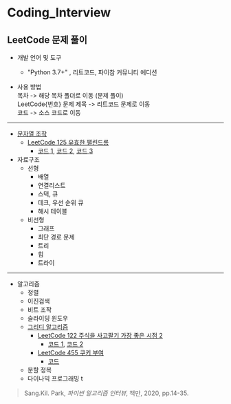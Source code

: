 # Coding_Interview
## LeetCode 문제 풀이

* 개발 언어 및 도구
  * "Python 3.7+" , 리트코드, 파이참 커뮤니티 에디션


* 사용 방법  
목차 -> 해당 목차 폴더로 이동 (문제 풀이)  
LeetCode{번호} 문제 제목 -> 리트코드 문제로 이동  
코드 -> 소스 코드로 이동

***
* [문자열 조작](https://github.com/chokwonsik/Coding_Interview/tree/main/Greedy)
  * [LeetCode 125 유효한 팰린드롬](https://leetcode.com/problems/valid-palindrome/)
    * [코드 1](https://github.com/chokwonsik/Coding_Interview/blob/main/Greedy/1_leetcode_125_slice.py),
    [코드 2](https://github.com/chokwonsik/Coding_Interview/blob/main/Greedy/1_leetcode_125_deque.py),
    [코드 3](https://github.com/chokwonsik/Coding_Interview/blob/main/Greedy/1_leetcode_125_list.py)
* 자료구조
  * 선형
    * 배열 
    * 연결리스트 
    * 스택, 큐 
    * 데크, 우선 순위 큐 
    * 해시 테이블
  * 비선형
    * 그래프 
    * 최단 경로 문제 
    * 트리 
    * 힙 
    * 트라이
***
* 알고리즘
  * 정렬 
  * 이진검색 
  * 비트 조작 
  * 슬라이딩 윈도우 
  * [그리디 알고리즘](https://github.com/chokwonsik/Coding_Interview/tree/main/Greedy)  
    * [LeetCode 122 주식을 사고팔기 가장 좋은 시점 2](https://leetcode.com/problems/best-time-to-buy-and-sell-stock-ii/)
      - [코드 1](https://github.com/chokwonsik/Coding_Interview/blob/main/Greedy/78_leetcode_122_Pythonic.py), 
        [코드 2](https://github.com/chokwonsik/Coding_Interview/blob/main/Greedy/78_leetcode_122.py)
    * [LeetCode 455 쿠키 부여](https://leetcode.com/problems/assign-cookies/)
      * [코드](https://github.com/chokwonsik/Coding_Interview/blob/main/Greedy/82_leetcode_455.py)
  * 분할 정복 
  * 다이나믹 프로그래밍 t

>Sang.Kil. Park, _파이썬 알고리즘 인터뷰_, 책만, 2020, pp.14-35.